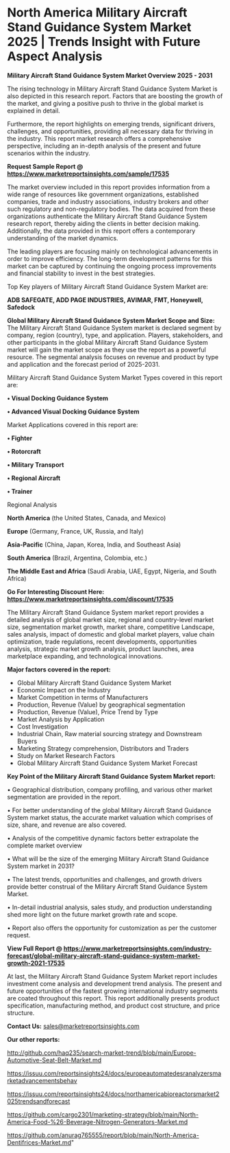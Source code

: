 # North America Military Aircraft Stand Guidance System Market 2025 | Trends Insight with Future Aspect Analysis

<Strong> Military Aircraft Stand Guidance System Market Overview 2025 - 2031</strong>

The rising technology in Military Aircraft Stand Guidance System Market is also depicted in this research report. Factors that are boosting the growth of the market, and giving a positive push to thrive in the global market is explained in detail.

Furthermore, the report highlights on emerging trends, significant drivers, challenges, and opportunities, providing all necessary data for thriving in the industry. This report market research offers a comprehensive perspective, including an in-depth analysis of the present and future scenarios within the industry.

<strong>Request Sample Report @ <a href=https://www.marketreportsinsights.com/sample/17535>https://www.marketreportsinsights.com/sample/17535</a></strong>

The market overview included in this report provides information from a wide range of resources like government organizations, established companies, trade and industry associations, industry brokers and other such regulatory and non-regulatory bodies. The data acquired from these organizations authenticate the Military Aircraft Stand Guidance System research report, thereby aiding the clients in better decision making. Additionally, the data provided in this report offers a contemporary understanding of the market dynamics.

The leading players are focusing mainly on technological advancements in order to improve efficiency. The long-term development patterns for this market can be captured by continuing the ongoing process improvements and financial stability to invest in the best strategies.

Top Key players of Military Aircraft Stand Guidance System Market are:

<strong>ADB SAFEGATE, ADD PAGE INDUSTRIES, AVIMAR, FMT, Honeywell, Safedock</strong>

<strong><b>Global Military Aircraft Stand Guidance System Market Scope and Size:</b></strong>
The Military Aircraft Stand Guidance System market is declared segment by company, region (country), type, and application. Players, stakeholders, and other participants in the global Military Aircraft Stand Guidance System market will gain the market scope as they use the report as a powerful resource. The segmental analysis focuses on revenue and product by type and application and the forecast period of 2025-2031.

Military Aircraft Stand Guidance System Market Types covered in this report are:

<strong>• Visual Docking Guidance System

• Advanced Visual Docking Guidance System</strong>

Market Applications covered in this report are:

<strong>• Fighter

• Rotorcraft

• Military Transport

• Regional Aircraft

• Trainer</strong> 

Regional Analysis

<strong>North America</strong> (the United States, Canada, and Mexico)

<strong>Europe</strong> (Germany, France, UK, Russia, and Italy)

<strong>Asia-Pacific</strong> (China, Japan, Korea, India, and Southeast Asia)

<strong>South America</strong> (Brazil, Argentina, Colombia, etc.)

<strong>The Middle East and Africa</strong> (Saudi Arabia, UAE, Egypt, Nigeria, and South Africa)

<strong>Go For Interesting Discount Here: <a href=https://www.marketreportsinsights.com/discount/17535>https://www.marketreportsinsights.com/discount/17535</a></strong>

The Military Aircraft Stand Guidance System market report provides a detailed analysis of global market size, regional and country-level market size, segmentation market growth, market share, competitive Landscape, sales analysis, impact of domestic and global market players, value chain optimization, trade regulations, recent developments, opportunities analysis, strategic market growth analysis, product launches, area marketplace expanding, and technological innovations.

<strong><b>Major factors covered in the report:</b></strong>
<ul>
  <li>Global Military Aircraft Stand Guidance System Market </li>
  <li>Economic Impact on the Industry</li>
  <li>Market Competition in terms of Manufacturers</li>
  <li>Production, Revenue (Value) by geographical segmentation</li>
  <li>Production, Revenue (Value), Price Trend by Type</li>
  <li>Market Analysis by Application</li>
  <li>Cost Investigation</li>
  <li>Industrial Chain, Raw material sourcing strategy and Downstream Buyers</li>
  <li>Marketing Strategy comprehension, Distributors and Traders</li>
  <li>Study on Market Research Factors</li>
  <li>Global Military Aircraft Stand Guidance System Market Forecast</li>
</ul>

<strong><b>Key Point of the Military Aircraft Stand Guidance System Market report:</b></strong>

• Geographical distribution, company profiling, and various other market segmentation are provided in the report.

• For better understanding of the global Military Aircraft Stand Guidance System market status, the accurate market valuation which comprises of size, share, and revenue are also covered.

• Analysis of the competitive dynamic factors better extrapolate the complete market overview

• What will be the size of the emerging Military Aircraft Stand Guidance System market in 2031?

• The latest trends, opportunities and challenges, and growth drivers provide better construal of the Military Aircraft Stand Guidance System Market.

• In-detail industrial analysis, sales study, and production understanding shed more light on the future market growth rate and scope.

• Report also offers the opportunity for customization as per the customer request.

<strong><b>View Full Report @ <a href=https://www.marketreportsinsights.com/industry-forecast/global-military-aircraft-stand-guidance-system-market-growth-2021-17535>https://www.marketreportsinsights.com/industry-forecast/global-military-aircraft-stand-guidance-system-market-growth-2021-17535</a></b></strong>


At last, the Military Aircraft Stand Guidance System Market report includes investment come analysis and development trend analysis. The present and future opportunities of the fastest growing international industry segments are coated throughout this report. This report additionally presents product specification, manufacturing method, and product cost structure, and price structure.

<strong>Contact Us:</strong>
sales@marketreportsinsights.com

<strong>Our other reports:</strong>

<a href=http://github.com/haq235/search-market-trend/blob/main/Europe-Automotive-Seat-Belt-Market.md>http://github.com/haq235/search-market-trend/blob/main/Europe-Automotive-Seat-Belt-Market.md</a>

<a href=https://issuu.com/reportsinsights24/docs/europeautomatedesranalyzersmarketadvancementsbehav>https://issuu.com/reportsinsights24/docs/europeautomatedesranalyzersmarketadvancementsbehav</a>

<a href=https://issuu.com/reportsinsights24/docs/northamericabioreactorsmarket2025trendsandforecast>https://issuu.com/reportsinsights24/docs/northamericabioreactorsmarket2025trendsandforecast</a>

<a href=https://github.com/cargo2301/marketing-strategy/blob/main/North-America-Food-%26-Beverage-Nitrogen-Generators-Market.md>https://github.com/cargo2301/marketing-strategy/blob/main/North-America-Food-%26-Beverage-Nitrogen-Generators-Market.md</a>

<a href=https://github.com/anurag765555/report/blob/main/North-America-Dentifrices-Market.md>https://github.com/anurag765555/report/blob/main/North-America-Dentifrices-Market.md</a>"
